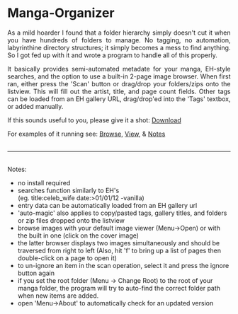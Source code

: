 Manga-Organizer
===============

<p align="justify">As a mild hoarder I found that a folder hierarchy simply doesn't cut it when you have hundreds of folders to manage. No tagging, no automation, labyrinthine directory structures; it simply becomes a mess to find anything. So I got fed up with it and wrote a program to handle all of this properly.</p>

<p align="justify">It basically provides semi-automated metadate for your manga, EH-style searches, and the option to use a built-in 2-page image browser. When first ran, either press the 'Scan' button or drag/drop your folders/zips onto the listview. This will fill out the artist, title, and page count fields. Other tags can be loaded from an EH gallery URL, drag/drop'ed into the 'Tags' textbox, or added manually.</p>

If this sounds useful to you, please give it a shot: <a href="https://dl.dropboxusercontent.com/u/103899726/Manga%20Organizer.exe">Download</a>

For examples of it running see: <a href="https://raw.github.com/Nagru/Manga-Organizer/master/Prv_Browse.png" target="_blank">Browse</a>, <a href="https://raw.github.com/Nagru/Manga-Organizer/master/Prv_View.jpg" target="_blank">View</a>, & <a href="https://raw.github.com/Nagru/Manga-Organizer/master/Prv_Notes.png" target="_blank">Notes</a>
<br><br><hr><br>
Notes:
- no install required
- searches function similarly to EH's<br />
  (eg. title:celeb_wife date:>01/01/12 -vanilla)
- entry data can be automatically loaded from an EH gallery url
- 'auto-magic' also applies to copy/pasted tags, gallery titles, and folders or zip files dropped onto the listview
- browse images with your default image viewer (Menu->Open) or with the built in one (click on the cover image)
- the latter browser displays two images simultaneously and should be traversed from right to left (Also, hit 'f' to bring up a list of pages then double-click on a page to open it)
- to un-ignore an item in the scan operation, select it and press the ignore button again
- if you set the root folder (Menu -> Change Root) to the root of your manga folder, the program will try to auto-find the correct folder path when new items are added.
- open 'Menu->About' to automatically check for an updated version